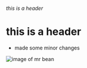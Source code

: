 ###### this is a header ######

# this is a header

* made some minor changes

![image of mr bean](https://c4.wallpaperflare.com/wallpaper/244/695/802/mr-bean-rowan-atkinson-happiness-hd-wallpaper-preview.jpg)
